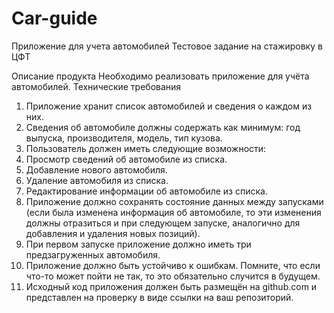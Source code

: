 # Car-guide
Приложение для учета автомобилей
Тестовое задание на стажировку в ЦФТ

Описание продукта
Необходимо реализовать приложение для учёта автомобилей.
Технические требования
1. Приложение хранит список автомобилей и сведения о каждом из них.
2. Сведения об автомобиле должны содержать как минимум: год выпуска, производителя, модель,
тип кузова.
3. Пользователь должен иметь следующие возможности:
1. Просмотр сведений об автомобиле из списка.
2. Добавление нового автомобиля.
3. Удаление автомобиля из списка.
4. Редактирование информации об автомобиле из списка.
4. Приложение должно сохранять состояние данных между запусками (если была изменена информация об автомобиле, то эти изменения должны отразиться и при следующем запуске, аналогично для добавления и удаления новых позиций).
5. При первом запуске приложение должно иметь три предзагруженных автомобиля.
6. Приложение должно быть устойчиво к ошибкам. Помните, что если что-то может пойти не так, то
это обязательно случится в будущем.
7. Исходный код приложения должен быть размещён на github.com и представлен на проверку в виде
ссылки на ваш репозиторий.

